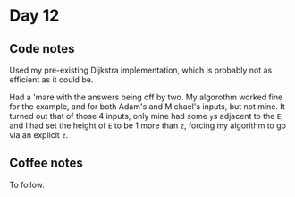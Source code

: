 # Day 12

## Code notes

Used my pre-existing Dijkstra implementation, which is probably not as efficient as it could be.

Had a 'mare with the answers being off by two. My algorothm worked fine for the example, and for both Adam's and Michael's inputs, but not mine. It turned out that of those 4 inputs, only mine had some `y`s adjacent to the `E`, and I had set the height of `E` to be 1 more than `z`, forcing my algorithm to go via an explicit `z`.

## Coffee notes

To follow.
